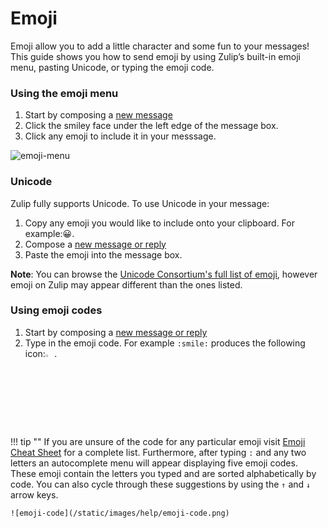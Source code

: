 # Emoji

Emoji allow you to add a little character and some fun to your
messages! This guide shows you how to send emoji by using Zulip’s
built-in emoji menu, pasting Unicode, or typing the emoji code.

### Using the emoji menu
1. Start by composing a [new message](/help/#posting-and-replying)
2. Click the smiley face under the left edge of the message box.
3. Click any emoji to include it in your messsage.

![emoji-menu](/static/images/help/emoji-menu.png)


### Unicode
Zulip fully supports Unicode. To use Unicode in your message:

1. Copy any emoji you would like to include onto your clipboard. For example:😀.
2. Compose a [new message or reply](/help/#posting-and-replying)
3. Paste the emoji into the message box.

**Note**: You can browse the
  [Unicode Consortium's full list of emoji](http://unicode.org/emoji/charts/full-emoji-list.html),
  however emoji on Zulip may appear different than the ones listed.

### Using emoji codes
1. Start by composing a
   [new message or reply](/help/#posting-and-replying)
2. Type in the emoji code. For example `:smile:` produces the
   following icon:<img
   src="/static/generated/emoji/images/emoji/smile.png" alt="smile"
   style="width: 3%;"/>.

!!! tip ""
    If you are unsure of the code for any particular emoji visit
    [Emoji Cheat Sheet](http://www.webpagefx.com/tools/emoji-cheat-sheet/)
    for a complete list. Furthermore, after typing `:` and any two
    letters an autocomplete menu will appear displaying five emoji
    codes. These emoji contain the letters you typed and are sorted
    alphabetically by code. You can also cycle through these
    suggestions by using the `↑` and `↓` arrow keys.

    ![emoji-code](/static/images/help/emoji-code.png)
